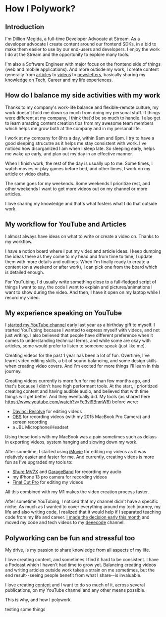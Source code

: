 # How I Polywork?

## Introduction

I'm Dillion Megida, a full-time Developer Advocate at Stream. As a developer advocate I create content around our frontend SDKs, in a bid to make them easier to use by our end-users and developers. I enjoy the work I do at the Stream and the opportunity to explore many tools.

I'm also a Software Engineer with major focus on the frontend side of things (web and mobile applications). And more outisde my work, I create content generally from [articles](http://dillionmegida.com/blog) to [videos](https://youtube.com/c/dillionmegida) to [newsletters](http://newsletter.dillionmegida.com), basically sharing my knowledge on Tech, Career and my life experiences.

## How do I balance my side activities with my work

Thanks to my company's work-life balance and flexible-remote culture, my work doesn't hold me down so much from doing my personal stuff. If things were different at my company, I think that'd be so much to handle. I also get to learn amazing content creation tips from my awesome team members which helps me grow both at the company and in my personal life.

I work at my company for 8hrs a day, within 9am and 6pm. I try to have a good sleeping strucutre as it helps me stay consistent with work. I've noticed how disorganized I am when I sleep late. So sleeping early, helps me wake up early, and plan out my day in an effective manner.

When I finish work, the rest of the day is usually up to me. Some times, I watch movies or play games before bed, and other times, I work on my article or video drafts.

The same goes for my weekends. Some weekends I prioritize rest, and other weekends I want to get more videos out on my channel or more articles.

I love sharing my knowledge and that's what fosters what I do that outside work.

## My workflow for YouTube and Articles

I almost always have ideas on what to write or create a video on. Thanks to my workflow.

I have a notion board where I put my video and article ideas. I keep dumping the ideas there as they come to my head and from time to time, I update them with more details and outlines. When I'm finally ready to create a content (on a weekend or after work), I can pick one from the board which is detailed enough.

For YouTubing, I'd usually write something close to a full-fledged script of things I want to say, the code I want to explain and pictures/animations I want to show during the video. And then, I have it open on my laptop while I record my video.

## My experience speaking on YouTube

I [started my YouTube channel](https://www.youtube.com/watch?v=mXd6AsU_Dyg&t=2s) early last year as a birthday gift to myself. I started YouTubing because I wanted to express myself with videos, and not just writing. I also believed that people have different preference when it comes to understanding technical terms, and while some are okay with articles, some would prefer to listen to someone speak (just like me).

Creating videos for the past 1 year has been a lot of fun. Overtime, I've learnt video editing skills, a bit of sound balancing, and some design skills when creating video covers. And I'm excited for more things I'll learn in this journey.

Creating videos currently is more fun for me than few months ago, and that's because I didn't have high performant tools. At the start, I prioritized creating content and having audible audio, and believed that with time things will get better. And they eventually did. My tools (as shared here https://www.youtube.com/watch?v=Fe3vl9BnmW8) before were:

- [Davinci Resolve](https://www.blackmagicdesign.com/nl/products/davinciresolve/) for editing videos
- [OBS](https://obsproject.com/) for recording videos (with my 2015 MacBook Pro Camera) and screen recording
- a JBL Microphone/Headset

Using these tools with my MacBook was a pain sometimes such as delays in exporting videos, system hanging and slowing down my work.

After sometime, I started using [iMovie](https://www.apple.com/imovie/) for editing my videos as it was relatively easier and faster for me. And currently, creating videos is more fun as I've upgraded my tools to:

- [Shure MV7X](https://www.tonecontrol.nl/shure-mv7x) and [GarageBand](https://www.apple.com/mac/garageband/) for recording my audio
- my iPhone 13 pro camera for recording videos
- [Final Cut Pro](https://www.apple.com/nl/final-cut-pro/) for editing my videos

All this combined with my M1 makes the video creation process faster.

After sometime YouTubing, I noticed that my channel didn't have a specific niche. As much as I wanted to cover everything around my tech journey, my life and also writing code, I realized that it would help if I separated teaching code from my life and career. [I made the decision early this month](https://www.youtube.com/watch?v=mXd6AsU_Dyg&t=2s) and moved my code and tech videos to my [deeecode](https://www.youtube.com/channel/UCYcBEebHKfCZZKigbGa5Kpg) channel.

## Polyworking can be fun and stressful too

My drive, is my passion to share knowledge from all aspects of my life.

I love creating content, and sometimes I find it hard to be consistent. I have a Podcast which I haven't had time to grow yet. Balancing creating videos and writing articles outside work takes a strain on me sometimes, but the end result--seeing people benefit from what I share--is invaluable.

I love creating [content](https://dillionmegida.com/content) and I want to do so much of it, across several publications, on my YouTube channel and any other means possible.

This is why, and how I polywork.

testing some things